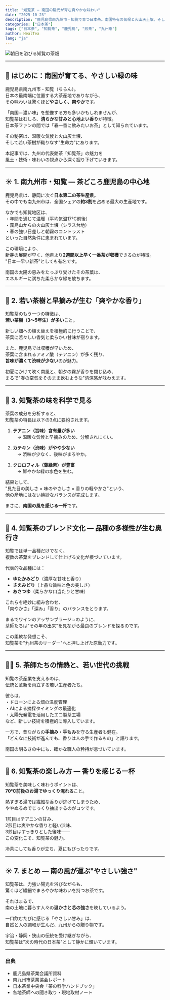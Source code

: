 ```yaml
---
title: "知覧茶 ― 南国の陽光が育む爽やかな味わい"
date: "2025-10-23"
description: "鹿児島県南九州市・知覧で育つ日本茶。南国特有の気候と火山灰土壌、そして若い茶樹が生む、爽やかな香りとまろやかな味わいの秘密を探ります。"
categories: ["日本茶"]
tags: ["日本茶", "知覧茶", "鹿児島", "煎茶", "九州茶"]
author: HealTea
lang: "ja"
---
```


![朝日を浴びる知覧の茶畑](/blog/2025-10-23-chiran-tea.jpg)

---

## 🍃 はじめに：南国が育てる、やさしい緑の味

鹿児島県南九州市・知覧（ちらん）。  
日本の最南端に位置する大茶産地でありながら、  
その味わいは驚くほど**やさしく、爽やか**です。  

「南国＝濃い味」を想像する方も多いかもしれませんが、  
知覧茶はむしろ、**清らかな甘みと心地よい香り**が特徴。  
日本茶ファンの間では「春一番に飲みたいお茶」として知られています。  

その秘密は、温暖な気候と火山灰土壌、  
そして若い茶樹が織りなす"生命力"にあります。  

本記事では、九州の代表銘茶「知覧茶」の魅力を  
風土・技術・味わいの視点から深く掘り下げていきます。

---

## ☀️ 1. 南九州市・知覧 ― 茶どころ鹿児島の中心地

鹿児島県は、静岡に次ぐ**日本第二の茶生産県**。  
その中でも南九州市は、全国シェアの**約3割**を占める最大の生産地です。  

なかでも知覧地区は、  
・年間を通じて温暖（平均気温17℃前後）  
・霧島山からの火山灰土壌（シラス台地）  
・春の強い日差しと朝霧のコントラスト  
といった自然条件に恵まれています。  

この環境により、  
新芽の展開が早く、他県より**2週間以上早く一番茶が収穫**できるのが特徴。  
"日本一早い新茶"としても有名です。  

南国の太陽の恵みをたっぷり受けたその茶葉は、  
エネルギーに満ちた柔らかな緑を放ちます。

---

## 🌿 2. 若い茶樹と早摘みが生む「爽やかな香り」

知覧茶のもう一つの特徴は、  
**若い茶樹（3〜5年生）が多い**こと。  

新しい畑への植え替えを積極的に行うことで、  
茶葉に若々しい香気と柔らかい甘味が宿ります。  

また、鹿児島では収穫が早いため、  
茶葉に含まれるアミノ酸（テアニン）が多く残り、  
**旨味が濃くて渋味が少ない**のが魅力。  

初夏にかけて吹く南風と、朝夕の霧が香りを閉じ込め、  
まるで"春の空気をそのまま飲むような"清涼感が味わえます。

---

## 🔬 3. 知覧茶の味を科学で見る

茶葉の成分を分析すると、  
知覧茶の特長は以下の3点に要約されます。  

1. **テアニン（旨味）含有量が多い**  
　→ 温暖な気候と早摘みのため、分解されにくい。  

2. **カテキン（渋味）がやや少ない**  
　→ 渋味が少なく、後味がまろやか。  

3. **クロロフィル（葉緑素）が豊富**  
　→ 鮮やかな緑の水色を生む。  

結果として、  
"見た目の美しさ × 味のやさしさ × 香りの軽やかさ"という、  
他の産地にはない絶妙なバランスが完成します。  

まさに、**南国の風を感じる一杯**です。

---

## 🍵 4. 知覧茶のブレンド文化 ― 品種の多様性が生む奥行き

知覧では単一品種だけでなく、  
複数の茶葉をブレンドして仕上げる文化が根づいています。  

代表的な品種には：  
- **ゆたかみどり**（濃厚な甘味と香り）  
- **さえみどり**（上品な旨味と色の美しさ）  
- **あさつゆ**（柔らかな口当たりと甘味）  

これらを絶妙に組み合わせ、  
「爽やかさ」「深み」「香り」のバランスをとります。  

まるでワインのアッサンブラージュのように、  
茶師たちは"その年の出来"を見ながら最良のブレンドを探るのです。  

この柔軟な発想こそ、  
知覧茶を"九州茶のリーダー"へと押し上げた原動力です。

---

## 🧑‍🌾 5. 茶師たちの情熱と、若い世代の挑戦

知覧の茶産業を支えるのは、  
伝統と革新を両立する若い生産者たち。  

彼らは、  
・ドローンによる畑の温度管理  
・AIによる摘採タイミングの最適化  
・太陽光発電を活用したエコ製茶工場  
など、新しい技術を積極的に導入しています。  

一方で、昔ながらの**手摘み・手もみ**を守る生産者も健在。  
「どんなに技術が進んでも、香りは人の手で作るもの」と語ります。  

南国の明るさの中にも、確かな職人の矜持が息づいています。

---

## 🌸 6. 知覧茶の楽しみ方 ― 香りを感じる一杯

知覧茶を美味しく味わうポイントは、  
**70℃前後のお湯でゆっくり淹れる**こと。  

熱すぎる湯では繊細な香りが逃げてしまうため、  
ややぬるめでじっくり抽出するのがコツです。  

1煎目はテアニンの甘み、  
2煎目は爽やかな香りと軽い渋味、  
3煎目はすっきりとした後味――  
この変化こそ、知覧茶の魅力。  

冷茶にしても香りが立ち、夏にもぴったりです。  

---

## ☀️ 7. まとめ ― 南の風が運ぶ"やさしい強さ"

知覧茶は、力強い陽光を浴びながらも、  
驚くほど繊細でまろやかな味わいを持つお茶です。  

それはまるで、  
南の土地に暮らす人々の**温かさと芯の強さ**を映しているよう。  

一口飲むたびに感じる「やさしい甘み」は、  
自然と人の調和が生んだ、九州からの贈り物です。  

宇治・静岡・狭山の伝統を受け継ぎながら、  
知覧茶は"次の時代の日本茶"として静かに輝いています。

---

### 出典
- 鹿児島県茶業会議所資料  
- 南九州市茶業協会レポート  
- 日本茶業中央会「茶の科学ハンドブック」  
- 各地茶師への聞き取り・現地取材ノート  
